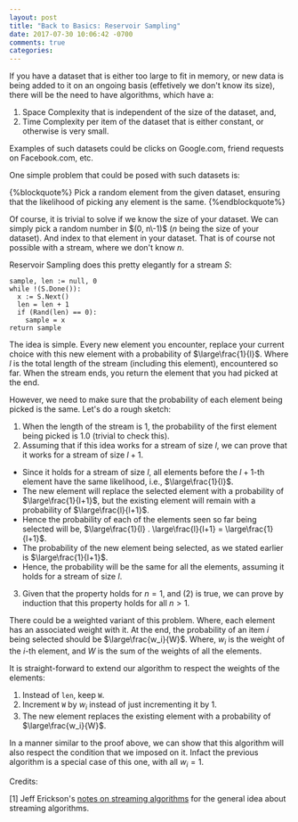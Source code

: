 ```yaml
---
layout: post
title: "Back to Basics: Reservoir Sampling"
date: 2017-07-30 10:06:42 -0700
comments: true
categories: 
---
```

If you have a dataset that is either too large to fit in memory, or new data is being added to it on an ongoing basis (effetively we don't know its size), there will be the need to have algorithms, which have a:

1. Space Complexity that is independent of the size of the dataset, and, 
2. Time Complexity per item of the dataset that is either constant, or otherwise is very small. 

Examples of such datasets could be clicks on Google.com, friend requests on Facebook.com, etc.

One simple problem that could be posed with such datasets is: 

{%blockquote%}
Pick a random element from the given dataset, ensuring that the likelihood of picking any element is the same. 
{%endblockquote%}

Of course, it is trivial to solve if we know the size of your dataset. We can simply pick a random number in $(0, n\-1)$ ($n$ being the size of your dataset). And index to that element in your dataset. That is of course not possible with a stream, where we don't know $n$.

Reservoir Sampling does this pretty elegantly for a stream $S$:

```
sample, len := null, 0
while !(S.Done()):
  x := S.Next()
  len = len + 1
  if (Rand(len) == 0):
    sample = x
return sample
```

The idea is simple. Every new element you encounter, replace your current choice with this new element with a probability of $\large\frac{1}{l}$. Where $l$ is the total length of the stream (including this element), encountered so far. When the stream ends, you return the element that you had picked at the end.

However, we need to make sure that the probability of each element being picked is the same. Let's do a rough sketch:

1. When the length of the stream is $1$, the probability of the first element being picked is $1.0$ (trivial to check this).
2. Assuming that if this idea works for a stream of size $l$, we can prove that it works for a stream of size $l+1$. 
  - Since it holds for a stream of size $l$, all elements before the $l+1$-th element have the same likelihood, i.e., $\large\frac{1}{l}$.
  - The new element will replace the selected element with a probability of $\large\frac{1}{l+1}$, but the existing element will remain with a probability of $\large\frac{l}{l+1}$.
  - Hence the probability of each of the elements seen so far being selected will be, $\large\frac{1}{l} . \large\frac{l}{l+1} = \large\frac{1}{l+1}$.
  - The probability of the new element being selected, as we stated earlier is $\large\frac{1}{l+1}$.
  - Hence, the probability will be the same for all the elements, assuming it holds for a stream of size $l$.
3. Given that the property holds for $n = 1$, and (2) is true, we can prove by induction that this property holds for all $n \gt 1$.  

There could be a weighted variant of this problem. Where, each element has an associated weight with it. At the end, the probability of an item $i$ being selected should be $\large\frac{w_i}{W}$. Where, $w_i$ is the weight of the $i$-th element, and $W$ is the sum of the weights of all the elements.

It is straight-forward to extend our algorithm to respect the weights of the elements:

1. Instead of `len`, keep `W`.
2. Increment `W` by $w_i$ instead of just incrementing it by 1.
3. The new element replaces the existing element with a probability of $\large\frac{w_i}{W}$.

In a manner similar to the proof above, we can show that this algorithm will also respect the condition that we imposed on it. Infact the previous algorithm is a special case of this one, with all $w_i = 1$.

Credits:

[1] Jeff Erickson's <a href="https://courses.engr.illinois.edu/cs473/sp2017/notes/06-bloom.pdf" target="_blank">notes on streaming algorithms</a> for the general idea about streaming algorithms.
